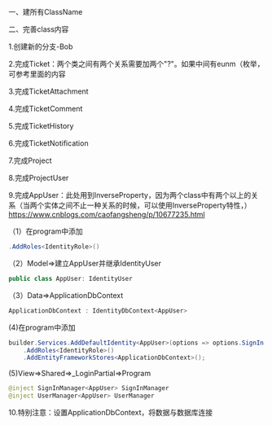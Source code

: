 一、建所有ClassName

二、完善class内容

1.创建新的分支-Bob

2.完成Ticket：两个类之间有两个关系需要加两个"?"。如果中间有eunm（枚举，可参考里面的内容

3.完成TicketAttachment

4.完成TicketComment

5.完成TicketHistory

6.完成TicketNotification

7.完成Project

8.完成ProjectUser

9.完成AppUser：此处用到InverseProperty，因为两个class中有两个以上的关系（当两个实体之间不止一种关系的时候，可以使用InverseProperty特性，）https://www.cnblogs.com/caofangsheng/p/10677235.html

（1）在program中添加
```java
.AddRoles<IdentityRole>()
```

（2）Model=>建立AppUser并继承IdentityUser
```java
public class AppUser: IdentityUser
```

（3）Data=>ApplicationDbContext
```java
ApplicationDbContext : IdentityDbContext<AppUser>
```

(4)在program中添加
```java
builder.Services.AddDefaultIdentity<AppUser>(options => options.SignIn.RequireConfirmedAccount = true)
    .AddRoles<IdentityRole>()
    .AddEntityFrameworkStores<ApplicationDbContext>();
```

(5)View=>Shared=>_LoginPartial=>Program
```java
@inject SignInManager<AppUser> SignInManager
@inject UserManager<AppUser> UserManager
```

10.特别注意：设置ApplicationDbContext，将数据与数据库连接
